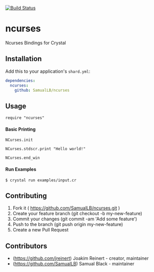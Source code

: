 [![Build Status](https://travis-ci.com/SamualLB/ncurses.svg?branch=master)](https://travis-ci.com/SamualLB/ncurses)
# ncurses

Ncurses Bindings for Crystal

## Installation


Add this to your application's `shard.yml`:

```yaml
dependencies:
  ncurses:
    github: SamualLB/ncurses
```


## Usage


```crystal
require "ncurses"
```

#### Basic Printing ####

```crystal
NCurses.init

NCurses.stdscr.print "Hello world!"

NCurses.end_win
```

#### Run Examples ####

```
$ crystal run examples/input.cr
```

## Contributing

1. Fork it ( https://github.com/SamualLB/ncurses.git )
2. Create your feature branch (git checkout -b my-new-feature)
3. Commit your changes (git commit -am 'Add some feature')
4. Push to the branch (git push origin my-new-feature)
5. Create a new Pull Request

## Contributors

- (https://github.com/jreinert) Joakim Reinert - creator, maintainer
- (https://github.com/SamualLB) Samual Black - maintainer

